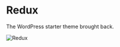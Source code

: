 Redux
=============

The WordPress starter theme brought back.

![Redux](http://i.imgur.com/4qxfQUV.png)